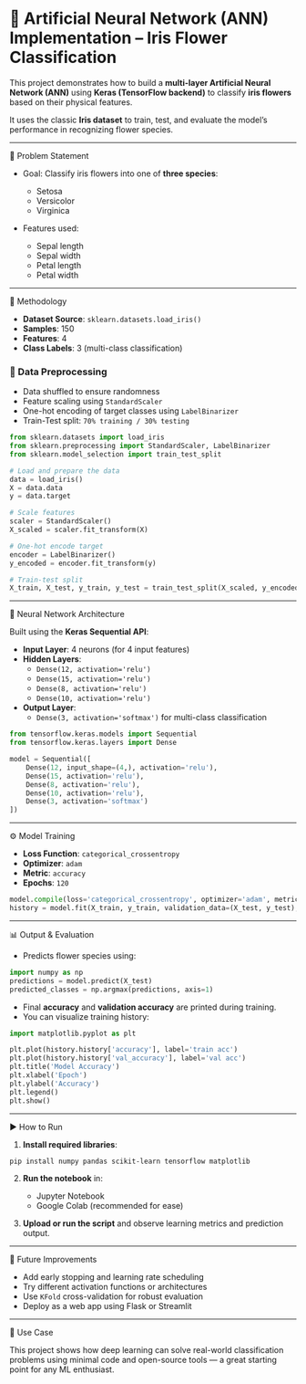 # 🌸 Artificial Neural Network (ANN) Implementation – Iris Flower Classification

This project demonstrates how to build a **multi-layer Artificial Neural Network (ANN)** using **Keras (TensorFlow backend)** to classify **iris flowers** based on their physical features.

It uses the classic **Iris dataset** to train, test, and evaluate the model’s performance in recognizing flower species.

---

📌 Problem Statement

- Goal: Classify iris flowers into one of **three species**:
  - Setosa
  - Versicolor
  - Virginica

- Features used:
  - Sepal length
  - Sepal width
  - Petal length
  - Petal width

---

🔧 Methodology

- **Dataset Source**: `sklearn.datasets.load_iris()`
- **Samples**: 150
- **Features**: 4
- **Class Labels**: 3 (multi-class classification)

### 🔄 Data Preprocessing

- Data shuffled to ensure randomness
- Feature scaling using `StandardScaler`
- One-hot encoding of target classes using `LabelBinarizer`
- Train-Test split: `70% training / 30% testing`

```python
from sklearn.datasets import load_iris
from sklearn.preprocessing import StandardScaler, LabelBinarizer
from sklearn.model_selection import train_test_split

# Load and prepare the data
data = load_iris()
X = data.data
y = data.target

# Scale features
scaler = StandardScaler()
X_scaled = scaler.fit_transform(X)

# One-hot encode target
encoder = LabelBinarizer()
y_encoded = encoder.fit_transform(y)

# Train-test split
X_train, X_test, y_train, y_test = train_test_split(X_scaled, y_encoded, test_size=0.3, random_state=42)
```

---

🧠 Neural Network Architecture

Built using the **Keras Sequential API**:

- **Input Layer**: 4 neurons (for 4 input features)
- **Hidden Layers**:
  - `Dense(12, activation='relu')`
  - `Dense(15, activation='relu')`
  - `Dense(8, activation='relu')`
  - `Dense(10, activation='relu')`
- **Output Layer**:
  - `Dense(3, activation='softmax')` for multi-class classification

```python
from tensorflow.keras.models import Sequential
from tensorflow.keras.layers import Dense

model = Sequential([
    Dense(12, input_shape=(4,), activation='relu'),
    Dense(15, activation='relu'),
    Dense(8, activation='relu'),
    Dense(10, activation='relu'),
    Dense(3, activation='softmax')
])
```

---

⚙️ Model Training

- **Loss Function**: `categorical_crossentropy`
- **Optimizer**: `adam`
- **Metric**: `accuracy`
- **Epochs**: `120`

```python
model.compile(loss='categorical_crossentropy', optimizer='adam', metrics=['accuracy'])
history = model.fit(X_train, y_train, validation_data=(X_test, y_test), epochs=120, verbose=1)
```

---

📊 Output & Evaluation

- Predicts flower species using:

```python
import numpy as np
predictions = model.predict(X_test)
predicted_classes = np.argmax(predictions, axis=1)
```

- Final **accuracy** and **validation accuracy** are printed during training.
- You can visualize training history:

```python
import matplotlib.pyplot as plt

plt.plot(history.history['accuracy'], label='train acc')
plt.plot(history.history['val_accuracy'], label='val acc')
plt.title('Model Accuracy')
plt.xlabel('Epoch')
plt.ylabel('Accuracy')
plt.legend()
plt.show()
```

---

▶️ How to Run

1. **Install required libraries**:

```bash
pip install numpy pandas scikit-learn tensorflow matplotlib
```

2. **Run the notebook** in:
   - Jupyter Notebook
   - Google Colab (recommended for ease)

3. **Upload or run the script** and observe learning metrics and prediction output.

---

🚀 Future Improvements

- Add early stopping and learning rate scheduling
- Try different activation functions or architectures
- Use `KFold` cross-validation for robust evaluation
- Deploy as a web app using Flask or Streamlit

---

🎯 Use Case

This project shows how deep learning can solve real-world classification problems using minimal code and open-source tools — a great starting point for any ML enthusiast.
```
